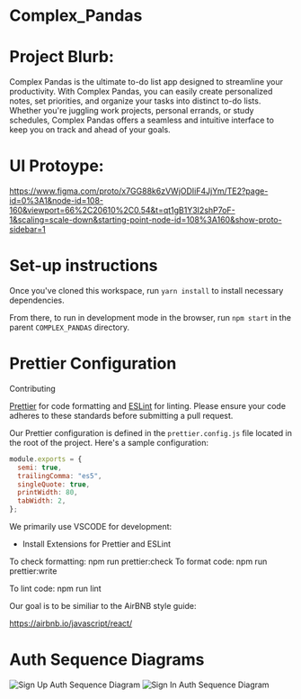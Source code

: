 # Complex_Pandas

# Project Blurb:

Complex Pandas is the ultimate to-do list app designed to streamline your productivity. With Complex Pandas, you can easily create personalized notes, set priorities, and organize your tasks into distinct to-do lists. Whether you're juggling work projects, personal errands, or study schedules, Complex Pandas offers a seamless and intuitive interface to keep you on track and ahead of your goals.

# UI Protoype:

https://www.figma.com/proto/x7GG88k6zVWjODIiF4JjYm/TE2?page-id=0%3A1&node-id=108-160&viewport=66%2C20610%2C0.54&t=qt1gB1Y3I2shP7oF-1&scaling=scale-down&starting-point-node-id=108%3A160&show-proto-sidebar=1


# Set-up instructions

Once you've cloned this workspace, run `yarn install` to install necessary dependencies.

From there, to run in development mode in the browser, run `npm start` in the parent `COMPLEX_PANDAS` directory.


# Prettier Configuration

Contributing

 [Prettier](https://prettier.io/) for code formatting and [ESLint](https://eslint.org/) for linting. Please ensure your code adheres to these standards before submitting a pull request.

Our Prettier configuration is defined in the `prettier.config.js` file located in the root of the project. Here's a sample configuration:

```javascript
module.exports = {
  semi: true,
  trailingComma: "es5",
  singleQuote: true,
  printWidth: 80,
  tabWidth: 2,
};

```

We primarily use VSCODE for development:

- Install Extensions for Prettier and ESLint


To check formatting: npm run prettier:check
To format code: npm run prettier:write

To lint code: npm run lint

Our goal is to be similiar to the AirBNB style guide:

https://airbnb.io/javascript/react/

# Auth Sequence Diagrams

![Sign Up Auth Sequence Diagram](https://github.com/SahilGoel05/COMPLEX_PANDAS/assets/65931611/422b4072-13cf-407e-8815-89ee700c951c)
![Sign In Auth Sequence Diagram](https://github.com/SahilGoel05/COMPLEX_PANDAS/assets/65931611/b5fe2364-c883-496f-85d3-f72608dcd0f8)
